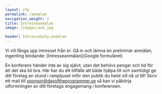```yaml
---
layout: cfp
permalink: /anmalan
navigation_weight: 2
title: Intresseanmälan
image: /images/ask.jpg

header: Intresse&shy;anmälan
---
```


Vi vill fånga upp intresset från er. Gå in och lämna en preliminär anmälan,
ingenting bindande: [Intresseanmälan](Google formuläret)

En konferens händer inte av sig självt, utan det behövs pengar och tid för att det ska bli bra. Här har du ett tillfälle att både hjälpa till och samtidigt ge ditt företag en stund i rampljuset inför den publik du helst vill nå ut till!
Skriv ett mail till [sponsor@dayoftheprogrammer.se](mailto:sponsor@dayoftheprogrammer) så kan vi påbörja utformningen av ditt företags engagemang i konferensen.
